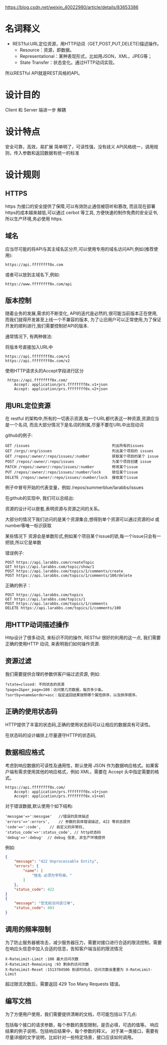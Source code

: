 https://blog.csdn.net/weixin_40022980/article/details/83653386

# 名词释义
- RESTful:URL定位资源，用HTTP动词（GET,POST,PUT,DELETE)描述操作。
   - Resource：资源，即数据。
   - Representational：某种表现形式，比如用JSON，XML，JPEG等；
   - State Transfer：状态变化。通过HTTP动词实现。

所以RESTful API就是REST风格的API。

# 设计目的
Client 和 Server 端进一步 解耦 

# 设计特点
安全可靠，高效，易扩展
简单明了，可读性强，没有歧义
API风格统一，调用规则，传入参数和返回数据有统一的标准

# 设计规则
## HTTPS
https 为接口的安全提供了保障,可以有效防止通信被窃听和篡改, 而且现在部署https的成本越来越低,可以通过 cerbot 等工具, 方便快速的制作免费的安全证书,所以生产环境,务必使用 https.

## 域名
应当尽可能的将API与其主域名区分开,可以使用专用的域名访问API,例如(推荐使用):

```
https://api.ffffffff0x.com 
```

或者可以放到主域名下,例如:

```
https://www.ffffffff0x.com/api 
```

## 版本控制
随着业务的发展,需求的不断变化, API的迭代是必然的,很可能当前版本正在使用, 而我们就得开发甚至上线一个不兼容的版本, 为了让旧用户可以正常使用,为了保证开发的顺利进行,我们需要控制好API的版本.

通常情况下, 有两种做法:

将版本号直接加入URL中

```
https://api.ffffffff0x.com/v1 
https://api.ffffffff0x.com/v2 
```

使用HTTP请求头的Accept字段进行区分

```
 https://api.ffffffff0x.com/
    Accept: application/prs.ffffffff0x.v1+json
    Accept: application/prs.ffffffff0x.v2+json
```

## 用URL定位资源
在 restful 的架构中,所有的一切表示资源,每一个URL都代表这一种资源,资源应当是一个名词, 而且大部分情况下是名词的附属,尽量不要在URL中出现动词

github的例子:

```
GET /issues                                     列出所有的issues
GET /orgs/:org/issues                           列出某个项目的 issues
GET /repos/:owner/:repo/issues/:number          获取某个项目的某个 issue
POST /repos/:owner/:repo/issues                 为某个项目创建 issue
PATCH /repos/:owner/:repo/issues/:number        修改某个issue
PUT /repos/:owner/:repo/issues/:number/lock     锁住某个issue
DELETE /repos/:owner/:repo/issues/:number/lock  接收某个issue
```

例子中冒号开始的代表变量，例如 /repos/summerblue/larabbs/issues

在github的实现中, 我们可以总结出:

资源的设计可以嵌套,表明资源与资源之间的关系。

大部分的情况下我们访问的是某个资源集合,想得到单个资源可以通过资源的id 或 number等唯一标识获取

某些情况下 资源会是单数形式,例如某个项目某个issue的锁,每一个issue只会有一把锁,所以它是单数

错误例子:

```
POST https://api.larabbs.com/createTopic
GET https://api.larabbs.com/topic/show/1
POST https://api.larabbs.com/topics/1/comments/create
POST https://api.larabbs.com/topics/1/comments/100/delete
```

正确的例子：

```
POST https://api.larabbs.com/topics
GET https://api.larabbs.com/topics/1
POST https://api.larabbs.com/topics/1/comments
DELETE https://api.larabbs.com/topics/1/comments/100
```

## 用HTTP动词描述操作
Http设计了很多动词, 来标识不同的操作, RESTful 很好的利用的这一点, 我们需要正确的使用HTTP 动词, 来表明我们如何操作资源.

## 资源过滤
我们需要提供合理的参数供客户端过滤资源, 例如:

```
?state=closed: 不同状态的资源
?page=2&per_page=100：访问第几页数据，每页多少条。
?sortby=name&order=asc：指定返回结果按照哪个属性排序，以及排序顺序。
```

## 正确的使用状态码
HTTP提供了丰富的状态码,正确的使用状态码可以让相应的数据具有可读性。

在状态码的设计编排上尽量遵守HTTP的状态码,

## 数据相应格式
考虑到响应数据的可读性及通用性，默认使用 JSON 作为数据响应格式。如果客户端有需求使用其他的响应格式，例如 XML，需要在 Accept 头中指定需要的格式。

```
https://api.ffffffff0x.com/
    Accept: application/prs.ffffffff0x.v1+json
    Accept: application/prs.ffffffff0x.v1+xml
```

对于错误数据,默认使用个如下结构:

```
'messgae'=>':messgae'   //错误的具体描述
'errors'=>':errors',    // 参数的具体错误描述, 422 等状态提供
'code'=>':code',    // 自定义的异常码,
'status_code'=>':status_code', // http状态码
'debug'=>':debug'  // debug 信息, 非生产环境提供
```

例如:

```json
{
    "message": "422 Unprocessable Entity",
    "errors": {
        "name": [
            "姓名 必须为字符串。"
        ]
    },
    "status_code": 422
}
{
    "message": "您无权访问该订单",
    "status_code": 403
}
```

## 调用的频率限制
为了防止服务器被攻击，减少服务器压力，需要对接口进行合适的限流控制，需要在响应头信息中加入合适的信息，告知客户端当前的限流情况

```
X-RateLimit-Limit :100 最大访问次数
X-RateLimit-Remaining :93 剩余的访问次数
X-RateLimit-Reset :1513784506 到该时间点，访问次数会重置为 X-RateLimit-Limit
```

超过限流次数后，需要返回 429 Too Many Requests 错误。

## 编写文档
为了方便用户使用，我们需要提供清晰的文档，尽可能包括以下几点:

包括每个接口的请求参数，每个参数的类型限制，是否必填，可选的值等。 响应结果的例子说明，包括响应结果中，每个参数的释义。 对于某一类接口，需要有尽量详细的文字说明，比如针对一些特定场景，接口应该如何调用。